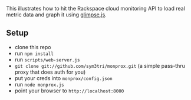 This illustrates how to hit the Rackspace cloud monitoring API to load real metric data and graph it using [glimpse.js](https://github.com/racker/glimpse.js).


## Setup
- clone this repo
- run `npm install`
- run `scripts/web-server.js`
- `git clone git://github.com/sym3tri/monprox.git` (a simple pass-thru proxy that does auth for you)
- put your creds into `monprox/config.json`
- run `node monprox.js`
- point your browser to `http://localhost:8000`
